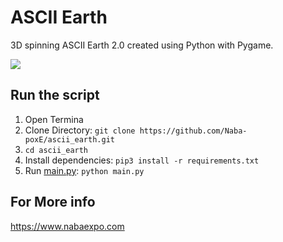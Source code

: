 # ASCII Earth
3D spinning ASCII Earth 2.0 created using Python with Pygame.


<img src="https://im2.ezgif.com/tmp/ezgif-2-7dbcbb2d8cbf.gif">

## Run the script
 
 1. Open Termina
 2. Clone Directory: ```git clone https://github.com/Naba-poxE/ascii_earth.git```
 3. ```cd ascii_earth```
 4. Install dependencies:   ```pip3 install -r requirements.txt```
 5. Run [main.py](main.py): `python main.py`

## For More info

https://www.nabaexpo.com
